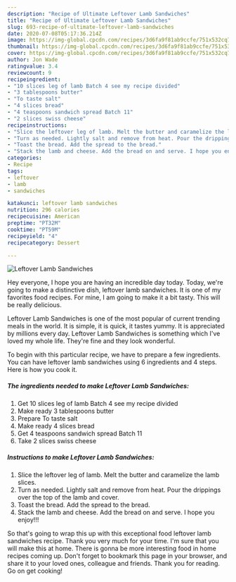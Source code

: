 ```yaml
---
description: "Recipe of Ultimate Leftover Lamb Sandwiches"
title: "Recipe of Ultimate Leftover Lamb Sandwiches"
slug: 693-recipe-of-ultimate-leftover-lamb-sandwiches
date: 2020-07-08T05:17:36.214Z
image: https://img-global.cpcdn.com/recipes/3d6fa9f81ab9ccfe/751x532cq70/leftover-lamb-sandwiches-recipe-main-photo.jpg
thumbnail: https://img-global.cpcdn.com/recipes/3d6fa9f81ab9ccfe/751x532cq70/leftover-lamb-sandwiches-recipe-main-photo.jpg
cover: https://img-global.cpcdn.com/recipes/3d6fa9f81ab9ccfe/751x532cq70/leftover-lamb-sandwiches-recipe-main-photo.jpg
author: Jon Wade
ratingvalue: 3.4
reviewcount: 9
recipeingredient:
- "10 slices leg of lamb Batch 4 see my recipe divided"
- "3 tablespoons butter"
- "To taste salt"
- "4 slices bread"
- "4 teaspoons sandwich spread Batch 11"
- "2 slices swiss cheese"
recipeinstructions:
- "Slice the leftover leg of lamb. Melt the butter and caramelize the lamb slices."
- "Turn as needed. Lightly salt and remove from heat. Pour the drippings over the top of the lamb and cover."
- "Toast the bread. Add the spread to the bread."
- "Stack the lamb and cheese. Add the bread on and serve. I hope you enjoy!!!"
categories:
- Recipe
tags:
- leftover
- lamb
- sandwiches

katakunci: leftover lamb sandwiches 
nutrition: 296 calories
recipecuisine: American
preptime: "PT32M"
cooktime: "PT59M"
recipeyield: "4"
recipecategory: Dessert

---
```



![Leftover Lamb Sandwiches](https://img-global.cpcdn.com/recipes/3d6fa9f81ab9ccfe/751x532cq70/leftover-lamb-sandwiches-recipe-main-photo.jpg)

Hey everyone, I hope you are having an incredible day today. Today, we're going to make a distinctive dish, leftover lamb sandwiches. It is one of my favorites food recipes. For mine, I am going to make it a bit tasty. This will be really delicious.



Leftover Lamb Sandwiches is one of the most popular of current trending meals in the world. It is simple, it is quick, it tastes yummy. It is appreciated by millions every day. Leftover Lamb Sandwiches is something which I've loved my whole life. They're fine and they look wonderful.


To begin with this particular recipe, we have to prepare a few ingredients. You can have leftover lamb sandwiches using 6 ingredients and 4 steps. Here is how you cook it.

<!--inarticleads1-->

##### The ingredients needed to make Leftover Lamb Sandwiches:

1. Get 10 slices leg of lamb Batch 4 see my recipe divided
1. Make ready 3 tablespoons butter
1. Prepare To taste salt
1. Make ready 4 slices bread
1. Get 4 teaspoons sandwich spread Batch 11
1. Take 2 slices swiss cheese




<!--inarticleads2-->

##### Instructions to make Leftover Lamb Sandwiches:

1. Slice the leftover leg of lamb. Melt the butter and caramelize the lamb slices.
1. Turn as needed. Lightly salt and remove from heat. Pour the drippings over the top of the lamb and cover.
1. Toast the bread. Add the spread to the bread.
1. Stack the lamb and cheese. Add the bread on and serve. I hope you enjoy!!!




So that's going to wrap this up with this exceptional food leftover lamb sandwiches recipe. Thank you very much for your time. I'm sure that you will make this at home. There is gonna be more interesting food in home recipes coming up. Don't forget to bookmark this page in your browser, and share it to your loved ones, colleague and friends. Thank you for reading. Go on get cooking!
